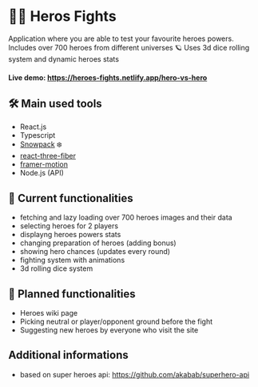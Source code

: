 # 🦸‍♂️ Heros Fights

Application where you are able to test your favourite heroes powers.
Includes over 700 heroes from different universes 🪐
Uses 3d dice rolling system and dynamic heroes stats

#### Live demo: https://heroes-fights.netlify.app/hero-vs-hero

## 🛠 Main used tools

- React.js
- Typescript
- [Snowpack](https://www.snowpack.dev/) ❄️
- [react-three-fiber](https://github.com/pmndrs/react-three-fiber)
- [framer-motion](https://www.framer.com/motion/)
- Node.js (API)

## 🦾 Current functionalities

- fetching and lazy loading over 700 heroes images and their data
- selecting heroes for 2 players
- displayng heroes powers stats
- changing preparation of heroes (adding bonus)
- showing hero chances (updates every round)
- fighting system with animations
- 3d rolling dice system

## 👾 Planned functionalities

- Heroes wiki page
- Picking neutral or player/opponent ground before the fight
- Suggesting new heroes by everyone who visit the site

## Additional informations

- based on super heroes api: https://github.com/akabab/superhero-api
